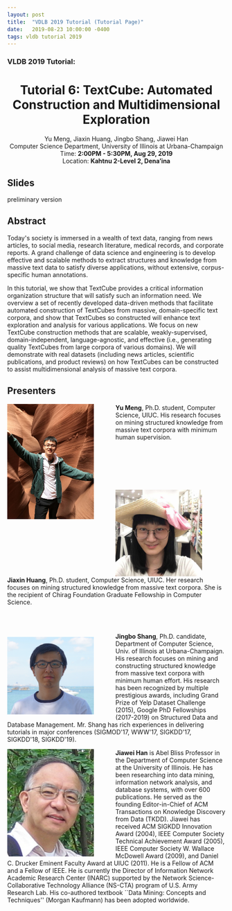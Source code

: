 ```yaml
---
layout: post
title:  "VDLB 2019 Tutorial (Tutorial Page)"
date:   2019-08-23 10:00:00 -0400
tags: vldb tutorial 2019
---
```


### VLDB 2019 Tutorial:
<center>
<h1>
Tutorial 6: TextCube: Automated Construction and Multidimensional Exploration
</h1>
Yu Meng, Jiaxin Huang, Jingbo Shang, Jiawei Han<br/>
Computer Science Department, University of Illinois at Urbana-Champaign<br/>
Time: <b>2:00PM - 5:30PM, Aug 29, 2019</b><br/>
Location: <b>Kahtnu 2-Level 2, Dena’ina</b><br/>
</center>

## Slides

preliminary version

## Abstract

Today's society is immersed in a wealth of text data, ranging from news articles, to social media, research literature, medical records, and corporate reports. A grand challenge of data science and engineering is to develop effective and scalable methods to extract structures and knowledge from massive text data to satisfy diverse applications, without extensive, corpus-specific human annotations. 

In this tutorial, we show that TextCube provides a critical information organization structure that will satisfy such an information need. We overview a set of recently developed data-driven methods that facilitate automated construction of TextCubes from massive, domain-specific text corpora, and show that TextCubes so constructed will enhance text exploration and analysis for various applications. We focus on new TextCube construction methods that are scalable, weakly-supervised, domain-independent, language-agnostic, and effective (i.e., generating quality TextCubes from large corpora of various domains). We will demonstrate with real datasets (including news articles, scientific publications, and product reviews) on how TextCubes can be constructed to assist multidimensional analysis of massive text corpora.

## Presenters

<img align="left" img src="/img/BIO/yumeng.jpg" alt="Drawing" style="width: 200px;margin-right:50px;"/>**Yu Meng**, Ph.D. student, Computer Science, UIUC. His research focuses on mining structured knowledge from massive text corpora with minimum human supervision. 

<br/>
<br/>
<br/>
<br/>
<br/>

<img align="left" img src="/img/BIO/jiaxinhuang.jpg" alt="Drawing" style="width: 200px;margin-right:50px;"/>**Jiaxin Huang**, Ph.D. student, Computer Science, UIUC. Her research focuses on mining structured knowledge from massive text corpora. She is the recipient of Chirag Foundation Graduate Fellowship in Computer Science.

<br/>
<br/>

<img align="left" img src="/img/BIO/jingbo.jpg" alt="Drawing" style="width: 200px;margin-right:50px;margin-top:10px"/>**Jingbo Shang**, Ph.D. candidate, Department of Computer Science, Univ. of Illinois at Urbana-Champaign. His research focuses on mining and constructing structured knowledge from massive text corpora with minimum human effort. His research has been recognized by multiple prestigious awards, including Grand Prize of Yelp Dataset Challenge (2015), Google PhD Fellowships (2017-2019) on Structured Data and Database Management. Mr. Shang has rich experiences in delivering tutorials in major conferences (SIGMOD'17, WWW'17, SIGKDD'17, SIGKDD'18, SIGKDD'19).

<img align="left" img src="/img/BIO/hanj.jpg" alt="Drawing" style="width: 200px;margin-right:50px;"/>**Jiawei Han** is Abel Bliss Professor in the Department of Computer Science at the University of Illinois. He has been researching into data mining, information network analysis, and database systems, with over 600 publications. He served as the founding Editor-in-Chief of ACM Transactions on Knowledge Discovery from Data (TKDD). Jiawei has received ACM SIGKDD Innovation Award (2004), IEEE Computer Society Technical Achievement Award (2005), IEEE Computer Society W. Wallace McDowell Award (2009), and Daniel C. Drucker Eminent Faculty Award at UIUC (2011). He is a Fellow of ACM and a Fellow of IEEE. He is currently the Director of Information Network Academic Research Center (INARC) supported by the Network Science-Collaborative Technology Alliance (NS-CTA) program of U.S. Army Research Lab. His co-authored textbook ``Data Mining: Concepts and Techniques'' (Morgan Kaufmann) has been adopted worldwide.